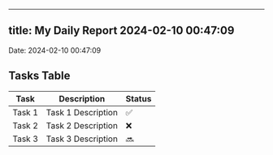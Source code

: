 
---
title: My Daily Report 2024-02-10 00:47:09
---

Date: 2024-02-10 00:47:09

## Tasks Table

| Task | Description | Status |
|------|-------------|--------|
| Task 1 | Task 1 Description | ✅ |
| Task 2 | Task 2 Description | ❌ |
| Task 3 | Task 3 Description | 🔜 |
